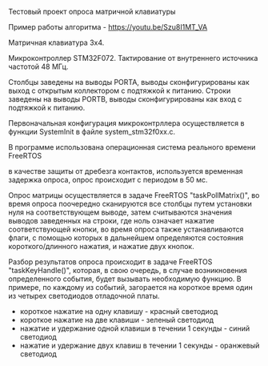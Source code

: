 Тестовый проект опроса матричной клавиатуры

Пример работы алгоритма - https://youtu.be/Szu8I1MT_VA

Матричная клавиатура 3х4.

Микроконтроллер STM32F072.
Тактирование от внутреннего источника частотой 48 МГц.

Столбцы заведены на выводы PORTA, выводы сконфигурированы как выход с открытым коллектором с подтяжкой к питанию.
Строки заведены на выводы PORTB, выводы сконфигурированы как вход с подтяжкой к питанию.

Первоначальная конфигурация микроконтрллера осуществляется  в функции SystemInit в файле system_stm32f0xx.c.

В программе использована операционная система реального времени FreeRTOS

в качестве защиты от дребезга контактов, используется временная задержка опроса, опрос происходит с периодом в 50 мс.

Опрос матрицы осуществляется в задаче FreeRTOS "taskPollMatrix()", во время опроса поочередно сканируются все столбцы путем установки нуля на соответствующем выводе, затем считываются значения выводов заведенных на строки, где ноль означает нажатие соответствующей кнопки, во время опроса также устанавливаются флаги, с помощью которых в дальнейшем определяются состояния короткого/длинного нажатия, и нажатие двух кнопок.

Разбор результатов опроса происходит в задаче FreeRTOS "taskKeyHandle()", которая, в свою очередь, в случае возникновения определенного события, будет вызывать необходимую функцию. В примере, по каждому из событий, загорается на короткое время один из четырех светодиодов отладочной платы. 

- короткое нажатие на одну клавишу - красный светодиод
- короткое нажатие на две клавиши - зеленый светодиод
- нажатие и удержание одной клавиши в течении 1 секунды - синий светодиод
- нажатие и удержание двух клавиш в течении 1 секунды - оранжевый светодиод

